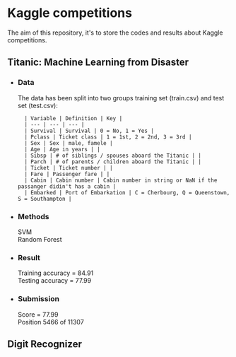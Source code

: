 # Kaggle competitions #

The aim of this repository, it's to store the codes and results about Kaggle competitions.

## Titanic: Machine Learning from Disaster ##

* <h3>Data</h3>
	<p>
		The data has been split into two groups training set (train.csv) and test set (test.csv):<br>
		
		| Variable | Definition | Key |
		| --- | --- | --- |
		| Survival | Survival | 0 = No, 1 = Yes |
		| Pclass | Ticket class | 1 = 1st, 2 = 2nd, 3 = 3rd |
		| Sex | Sex | male, famele |
		| Age | Age in years | |
		| Sibsp | # of siblings / spouses aboard the Titanic | |
		| Parch | # of parents / children aboard the Titanic | |
		| Ticket | Ticket number | |
		| Fare | Passenger fare | |
		| Cabin | Cabin number | Cabin number in string or NaN if the passanger didin't has a cabin |
		| Embarked | Port of Embarkation | C = Cherbourg, Q = Queenstown, S = Southampton |
		
	</p>

* <h3>Methods</h3>
	<p>
		SVM<br>
		Random Forest<br>
	</p>
	
* <h3>Result</h3>
	<p>
		Training accuracy = 84.91<br>
		Testing accuracy = 77.99<br>
	</p>

* <h3>Submission</h3>
	<p>
		Score = 77.99<br>
		Position 5466 of 11307<br>
	</p>

## Digit Recognizer ##
